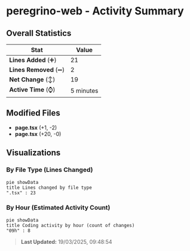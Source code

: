 # peregrino-web - Activity Summary 

## Overall Statistics

| Stat                   | Value                                                             |
| ---------------------- | ----------------------------------------------------------------- |
| **Lines Added** (➕)   | 21                                          |
| **Lines Removed** (➖) | 2                                        |
| **Net Change** (↕)    | 19                |
| **Active Time** (⌚)   | 5 minutes |


## Modified Files
- **page.tsx** (+1, -2)
- **page.tsx** (+20, -0)

## Visualizations

### By File Type (Lines Changed)

```mermaid
pie showData
title Lines changed by file type
".tsx" : 23
```

### By Hour (Estimated Activity Count)

```mermaid
pie showData
title Coding activity by hour (count of changes)
"09h" : 8
```


> **Last Updated:** 19/03/2025, 09:48:54
